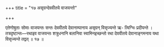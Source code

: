 +++
title = "१७ असृग्रन्देववीतये वाजयन्तो"

+++

एतेणोषुताः सोमाः वाजयन्तः सन्तः देववीतये देवानाम्पानाय असृग्रन् विसृज्यन्ते ऋ- त्विग्भिः प्रदीयन्ते । तत्रदृष्टान्तः—रथाइव वाजयन्तः शत्रुधनानि बलानिवा स्वामिनइच्छन्तो रथा देववीतये देवानाङ्गमनाय यथा विसृज्यन्ते तद्वत् ॥ १७ ॥